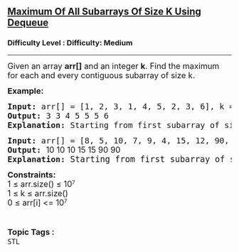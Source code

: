 <h2><a href="https://www.geeksforgeeks.org/problems/maximum-of-all-subarrays-of-size-k-using-dequeue--161044/1?page=1&difficulty=Medium&status=unsolved&sortBy=accuracy">Maximum Of All Subarrays Of Size K Using Dequeue</a></h2><h3>Difficulty Level : Difficulty: Medium</h3><hr><div class="problems_problem_content__Xm_eO"><p><span style="font-size: 18px;">Given an array <strong>arr[]</strong> and an integer <strong>k</strong>. Find the maximum for each and every contiguous subarray of size k.</span></p>
<p><span style="font-size: 18px;"><strong>Example:</strong></span></p>
<pre><span style="font-size: 18px;"><strong>Input:&nbsp;</strong>arr[] = [1, 2, 3, 1, 4, 5, 2, 3, 6], k = 3.<br><strong>Output:&nbsp;</strong>3 3 4 5 5 5 6<br><strong>Explanation:&nbsp;</strong>Starting from first subarray of size k = 3, we have 3 as maximum. Moving the window forward, maximum element are as 3, 4, 5, 5, 5 and 6.</span></pre>
<pre><span style="font-size: 18px;"><strong>Input:&nbsp;</strong>arr[] = [8, 5, 10, 7, 9, 4, 15, 12, 90, 13], k = 4.<br><strong>Output:&nbsp;</strong><span style="font-family: -apple-system, BlinkMacSystemFont, 'Segoe UI', Roboto, Oxygen, Ubuntu, Cantarell, 'Open Sans', 'Helvetica Neue', sans-serif; white-space: normal;">10 10 10 15 15 90 90</span><br><strong>Explanation:&nbsp;</strong></span><span style="font-size: 14pt;">Starting from first subarray of size k =4, we have 10 as maximum. Moving the window forward maximum elements are as follows 10 10 10 15 15 90 90.</span></pre>
<p><strong style="font-size: 18px;">Constraints:</strong><br style="font-size: 18px;"><span style="font-size: 18px;">1 ≤ arr.size() ≤ 10</span><sup>7</sup><br style="font-size: 18px;"><span style="font-size: 18px;">1 ≤ k ≤ arr.size()</span><br style="font-size: 18px;"><span style="font-size: 18px;">0 ≤ arr[i] &lt;= 10</span><sup>7</sup></p></div><br><p><span style=font-size:18px><strong>Topic Tags : </strong><br><code>STL</code>&nbsp;